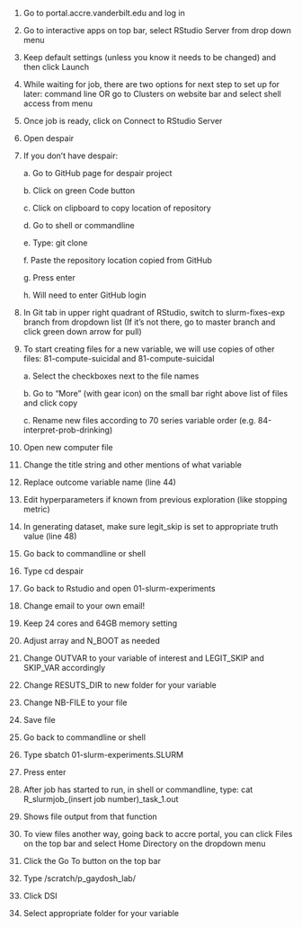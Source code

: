 1.	Go to portal.accre.vanderbilt.edu and log in
2.	Go to interactive apps on top bar, select RStudio Server from drop down menu
3.	Keep default settings (unless you know it needs to be changed) and then click Launch
4.	While waiting for job, there are two options for next step to set up for later: command line OR go to Clusters on website bar and select shell access from menu
5.	Once job is ready, click on Connect to RStudio Server
6.	Open despair
7.	If you don’t have despair:

      a.	Go to GitHub page for despair project
      
      b.	Click on green Code button
      
      c.	Click on clipboard to copy location of repository
      
      d.	Go to shell or commandline
      
      e.	Type: git clone
      
      f.	Paste the repository location copied from GitHub
      
      g.	Press enter
      
      h.	Will need to enter GitHub login
      
8.	In Git tab in upper right quadrant of RStudio, switch to slurm-fixes-exp branch from dropdown list (If it’s not there, go to master branch and click green down arrow for pull)
9.	To start creating files for a new variable, we will use copies of other files: 81-compute-suicidal and 81-compute-suicidal

      a.	Select the checkboxes next to the file names

      b.	Go to “More” (with gear icon) on the small bar right above list of files and click copy

      c.	Rename new files according to 70 series variable order (e.g. 84-interpret-prob-drinking)
      
10.	Open new computer file
11.	Change the title string and other mentions of what variable
12.	Replace outcome variable name (line 44)
13.	Edit hyperparameters if known from previous exploration (like stopping metric)
14.	In generating dataset, make sure legit_skip is set to appropriate truth value (line 48)
15.	Go back to commandline or shell
16.	Type cd despair
17.	Go back to Rstudio and open 01-slurm-experiments
18.	Change email to your own email!
19.	Keep 24 cores and 64GB memory setting
20.	Adjust array and N_BOOT as needed
21.	Change OUTVAR to your variable of interest and LEGIT_SKIP and SKIP_VAR accordingly
22.	Change RESUTS_DIR to new folder for your variable
23.	Change NB-FILE to your file
24.	Save file
25.	Go back to commandline or shell
26.	Type sbatch 01-slurm-experiments.SLURM
27.	Press enter
28.	After job has started to run, in shell or commandline, type: cat R_slurmjob_(insert job number)_task_1.out
29.	Shows file output from that function
30.	To view files another way, going back to accre portal, you can click Files on the top bar and select Home Directory on the dropdown menu
31.	Click the Go To button on the top bar
32.	Type /scratch/p_gaydosh_lab/
33.	Click DSI
34.	Select appropriate folder for your variable

